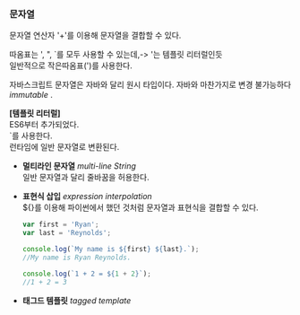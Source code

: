 
### 문자열
문자열 연산자 '+'를 이용해 문자열을 결합할 수 있다.

따옴표는 ', ", `를 모두 사용할 수 있는데,-> '는 템플릿 리터럴인듯  
일반적으로 작은따옴표(')를 사용한다.  

자바스크립트 문자열은 자바와 달리 원시 타입이다.
자바와 마찬가지로 변경 불가능하다 *immutable* .

**[템플릿 리터럴]**  
ES6부터 추가되었다.  
`를 사용한다.  
런타임에 일반 문자열로 변환된다.
- **멀티라인 문자열** *multi-line String*  
일반 문자열과 달리 줄바꿈을 허용한다.

- **표현식 삽입** *expression interpolation*  
${}를 이용해 파이썬에서 했던 것처럼 문자열과 표현식을 결합할 수 있다.
    ```javascript
    var first = 'Ryan';
    var last = 'Reynolds';

    console.log(`My name is ${first} ${last}.`);
    //My name is Ryan Reynolds.
    ```

    ```javascript
    console.log(`1 + 2 = ${1 + 2}`);
    //1 + 2 = 3
    ```
- **태그드 템플릿** *tagged template*